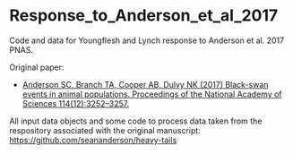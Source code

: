 # Response_to_Anderson_et_al_2017
Code and data for Youngflesh and Lynch response to Anderson et al. 2017 PNAS.

Original paper:

* [Anderson SC, Branch TA, Cooper AB, Dulvy NK (2017) Black-swan events in animal populations. Proceedings of the National Academy of Sciences 114(12):3252–3257.](http://www.pnas.org/content/114/12/3252.short)

All input data objects and some code to process data taken from the respository associated with the original manuscript: https://github.com/seananderson/heavy-tails

